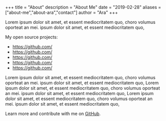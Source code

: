 +++
title = "About"
description = "About Me"
date = "2019-02-28"
aliases = ["about-me","about-ara","contact"]
author = "Ara"
+++

Lorem ipsum dolor sit amet, et essent mediocritatem quo, choro volumus oporteat an mei. ipsum dolor sit amet, et essent mediocritatem quo,

My open source projects:

* https://github.com/
* https://github.com/
* https://github.com/
* https://github.com/
* https://github.com/


Lorem ipsum dolor sit amet, et essent mediocritatem quo, choro volumus oporteat an mei. ipsum dolor sit amet, et essent mediocritatem quo,
Lorem ipsum dolor sit amet, et essent mediocritatem quo, choro volumus oporteat an mei. ipsum dolor sit amet, et essent mediocritatem quo,
Lorem ipsum dolor sit amet, et essent mediocritatem quo, choro volumus oporteat an mei. ipsum dolor sit amet, et essent mediocritatem quo,

Learn more and contribute with me on [GitHub](https://github.com/arash10abbasi).



